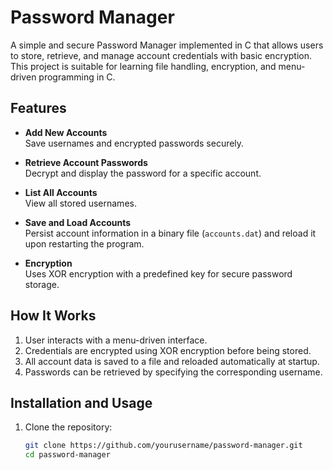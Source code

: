 # Password Manager

A simple and secure Password Manager implemented in C that allows users to store, retrieve, and manage account credentials with basic encryption. This project is suitable for learning file handling, encryption, and menu-driven programming in C.

## Features

- **Add New Accounts**  
  Save usernames and encrypted passwords securely.

- **Retrieve Account Passwords**  
  Decrypt and display the password for a specific account.

- **List All Accounts**  
  View all stored usernames.

- **Save and Load Accounts**  
  Persist account information in a binary file (`accounts.dat`) and reload it upon restarting the program.

- **Encryption**  
  Uses XOR encryption with a predefined key for secure password storage.

## How It Works

1. User interacts with a menu-driven interface.
2. Credentials are encrypted using XOR encryption before being stored.
3. All account data is saved to a file and reloaded automatically at startup.
4. Passwords can be retrieved by specifying the corresponding username.

## Installation and Usage

1. Clone the repository:
   ```bash
   git clone https://github.com/yourusername/password-manager.git
   cd password-manager
